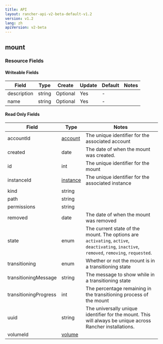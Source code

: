 ```yaml
---
title: API
layout: rancher-api-v2-beta-default-v1.2
version: v1.2
lang: zh
apiVersion: v2-beta
---
```


## mount



### Resource Fields

#### Writeable Fields

Field | Type | Create | Update | Default | Notes
---|---|---|---|---|---
description | string | Optional | Yes | - | 
name | string | Optional | Yes | - | 


#### Read Only Fields

Field | Type   | Notes
---|---|---
accountId | [account]({{site.baseurl}}/rancher/{{page.version}}/{{page.lang}}/api/{{page.apiVersion}}/api-resources/account/)  | The unique identifier for the associated account
created | date  | The date of when the mount was created.
id | int  | The unique identifier for the mount
instanceId | [instance]({{site.baseurl}}/rancher/{{page.version}}/{{page.lang}}/api/{{page.apiVersion}}/api-resources/instance/)  | The unique identifier for the associated instance
kind | string  | 
path | string  | 
permissions | string  | 
removed | date  | The date of when the mount was removed
state | enum  | The current state of the mount. The options are `activating`, `active`, `deactivating`, `inactive`, `removed`, `removing`, `requested`.
transitioning | enum  | Whether or not the mount is in a transitioning state
transitioningMessage | string  | The message to show while in a transitioning state
transitioningProgress | int  | The percentage remaining in the transitioning process of the mount
uuid | string  | The universally unique identifier for the mount. This will always be unique across Rancher installations.
volumeId | [volume]({{site.baseurl}}/rancher/{{page.version}}/{{page.lang}}/api/{{page.apiVersion}}/api-resources/volume/)  | 


<br>

